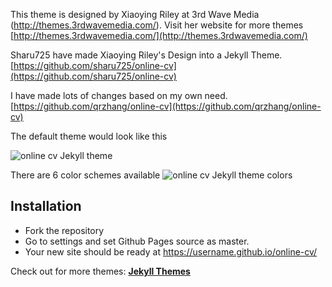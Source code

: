 This theme is designed by Xiaoying Riley at 3rd Wave Media (http://themes.3rdwavemedia.com/). Visit her website for more themes [http://themes.3rdwavemedia.com/](http://themes.3rdwavemedia.com/)


Sharu725 have made Xiaoying Riley's Design into a Jekyll Theme.
[https://github.com/sharu725/online-cv](https://github.com/sharu725/online-cv)

I have made lots of changes based on my own need.
[https://github.com/qrzhang/online-cv](https://github.com/qrzhang/online-cv)

The default theme would look like this

![online cv Jekyll theme](https://github.com/qrzhang/online-cv/blob/qz_page/assets/images/online-cv-jekyll-theme.png)

There are 6 color schemes available
![online cv Jekyll theme colors](https://github.com/qrzhang/online-cv/blob/qz_page/assets/images/online-cv-jekyll-theme-colors.png)

## Installation
* Fork the repository
* Go to settings and set Github Pages source as master.
* Your new site should be ready at https://username.github.io/online-cv/

Check out for more themes: [**Jekyll Themes**](http://jekyll-themes.com)